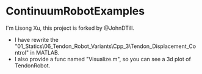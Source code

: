 # ContinuumRobotExamples
I'm Lisong Xu, this project is forked by @JohnDTill.

- I have rewrite the  "01_Statics\06_Tendon_Robot_Variants\Cpp_3\Tendon_Displacement_Control" in MATLAB.
- I also provide a func named "Visualize.m", so you can see a 3d plot of TendonRobot. 


